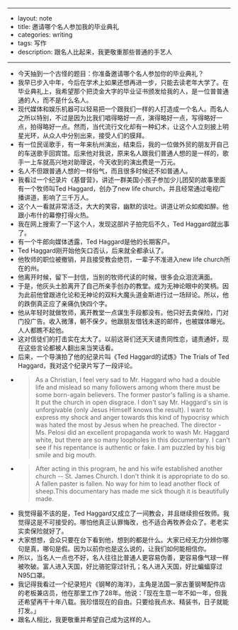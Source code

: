 - --
- layout: note
- title: 邀请哪个名人参加我的毕业典礼
- categories: writing
- tags: 写作
- description: 跟名人比起来，我更敬重那些普通的手艺人
- --
- 今天抽到一个古怪的题目：你准备邀请哪个名人参加你的毕业典礼？
- 我早已步入中年，今后在学术上如果还想再进一步，只能去读老年大学了。在毕业典礼上，我希望那个把烫金大字的毕业证书颁发给我的人，是一位普普通通的人，而不是什么名人。
- 现代媒体和娱乐机器可以轻易把一个跟我们一样的人打造成一个名人。而名人之所以特别，不过是因为比我们唱得略好一点，演得略好一点，写得略好一点，拍得略好一点。然而，当代流行文化却有一种幻术，让这个人立刻披上明星光环，从众人中分别出来，接受人们的膜拜。
- 有一位民谣歌手，有一年来杭州演出，结束后，我的一位做外贸的朋友开自己的车送歌手回宾馆。后来他对我说，原来名人跟我们普通人想的是一样的，歌手一上车就高兴地对助理说，今天收到的演出费是一万元。
- 名人不但跟普通人想的一样俗气，而且很多时候还不如普通人。
- 我看过一个纪录片《基督营》，讲述一群美国小孩子参加少儿团契的故事里面有一个牧师叫Ted Haggard，创办了new life church，并且经常通过电视广播讲道，影响了三千万人。
- 这个人一看就非常活泛，大大的笑容，幽默的谈吐。讲道让听众如痴如醉。他跟小布什的幕僚打得火热。
- 我在网上搜索了一下这个人，发现这部片子拍完后不久，Ted Haggard就出事了。
- 有一个牛郎向媒体透露，Ted Haggard是他的长期客户。
- Ted Haggard刚开始他矢口否认，后来就全都承认了。
- 他牧师的职位被撤销，并且接受教会绝罚，一辈子不准进入new life church所在的州。
- 他离开时候，留下一封信，当别的牧师代读的时候，很多会众泪流满面。
- 于是，他灰头土脸离开了自己所亲手创办的教堂。成为无神论眼中的笑柄。因为此前他曾跟进化论和无神论的双料大魔头道金斯进行过一场辩论。所以，他的跌倒真正应了亲痛仇快四个字。
- 他从年轻时就做牧师，离开教堂一点谋生手段都没有。他只好去卖保险，门对门投广告。收入微薄，朝不保夕。他跟朋友借钱未遂的邮件，也被媒体曝光。人人都瞧不起他。
- 这对信徒们的打击实在太大了。以前这哥们还天天谴责同性恋，谴责通奸，现在这些言论都被人翻出来当笑话看。
- 后来，一个导演拍了他的纪录片叫《Ted Haggard的试炼》The Trials of Ted Haggard，我对这个纪录片写了一段评论。
- >  As a Christian, I feel very sad to Mr. Haggard who had a double life and mislead so many followers among whom there must be some born-again believers. The former pastor's falling is a shame. It put the church in open disgrace. I don't say Mr. Haggard's sin is unforgivable (only Jesus Himself knows the result). I want to express my shock and anger towards this kind of hypocrisy which was hated the most by Jesus when he preached. The director - Ms. Pelosi did an excellent propaganda work to wash Mr. Haggard white, but there are so many loopholes in this documentary. I can't see if his repentance is authentic or fake. I am puzzled by his big smile and big mouth.
- > After acting in this program, he and his wife established another church -- St. James Church. I don't think it is appropriate to do so. A fallen paster is fallen. No way for him to lead another flock of sheep.This documentary has made me sick though it is beautifully made.
- 我觉得最不该的是，Ted Haggard又成立了一间教会，并且继续担任牧师。我觉得这是不可接受的。哪怕他真正认罪悔改，也不适合再牧养会众了。老老实实卖保险就好了。
- 大家想想，会众只要在台下看到他，想到的都是什么。大家已经无力分辨你哪句是真，哪句是假。因为以前你也是这么说的，让我们如何能相信你。
- 所以，当名人一点也不好，名人往往比普通人更容易伪善，更容易像气球一样被吹破。富人进入天国，好比骆驼穿过针孔；名人进入天国，好比蝙蝠穿过N95口罩。
- 我记得我看过一个纪录短片《钢琴的海洋》，主角是法国一家古董钢琴配件店的老板兼店员，他在那里工作了28年。他说：「现在生意一年不如一年，但我还希望再干十年八载。我珍惜现在的自由。只要给我点水、精装书，日子就能打发。」
- 跟名人相比，我更敬重并希望自己成为这样的人。
